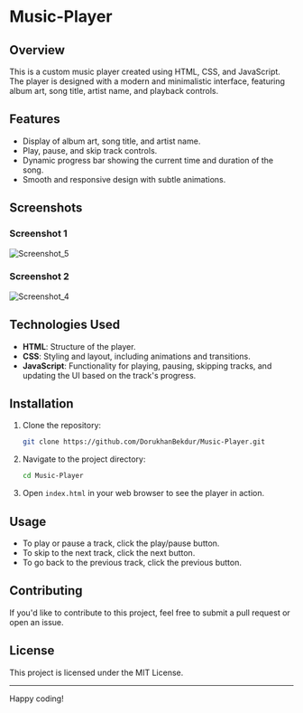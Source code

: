 # Music-Player

## Overview

This is a custom music player created using HTML, CSS, and JavaScript. The player is designed with a modern and minimalistic interface, featuring album art, song title, artist name, and playback controls.

## Features

- Display of album art, song title, and artist name.
- Play, pause, and skip track controls.
- Dynamic progress bar showing the current time and duration of the song.
- Smooth and responsive design with subtle animations.

## Screenshots

### Screenshot 1
![Screenshot_5](https://github.com/user-attachments/assets/9ecab9ad-66d7-4882-9c1b-3e00e6b32c81)

### Screenshot 2
![Screenshot_4](https://github.com/user-attachments/assets/cc782658-1d17-4740-b811-6a0f4295a3bd)

## Technologies Used

- **HTML**: Structure of the player.
- **CSS**: Styling and layout, including animations and transitions.
- **JavaScript**: Functionality for playing, pausing, skipping tracks, and updating the UI based on the track's progress.

## Installation

1. Clone the repository:
    ```bash
    git clone https://github.com/DorukhanBekdur/Music-Player.git
    ```
2. Navigate to the project directory:
    ```bash
    cd Music-Player
    ```
3. Open `index.html` in your web browser to see the player in action.

## Usage

- To play or pause a track, click the play/pause button.
- To skip to the next track, click the next button.
- To go back to the previous track, click the previous button.

## Contributing

If you'd like to contribute to this project, feel free to submit a pull request or open an issue.

## License

This project is licensed under the MIT License.

---

Happy coding!
